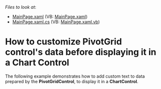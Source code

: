 <!-- default file list -->
*Files to look at*:

* [MainPage.xaml](./CS/DXPivotGrid_CustomizeChartData/MainPage.xaml) (VB: [MainPage.xaml](./VB/DXPivotGrid_CustomizeChartData/MainPage.xaml))
* [MainPage.xaml.cs](./CS/DXPivotGrid_CustomizeChartData/MainPage.xaml.cs) (VB: [MainPage.xaml.vb](./VB/DXPivotGrid_CustomizeChartData/MainPage.xaml.vb))
<!-- default file list end -->
# How to customize PivotGrid control's data before displaying it in a Chart Control


<p>The following example demonstrates how to add custom text to data prepared by the <strong>PivotGridControl</strong>, to display it in a <strong>ChartControl</strong>.</p><br />


<br/>


